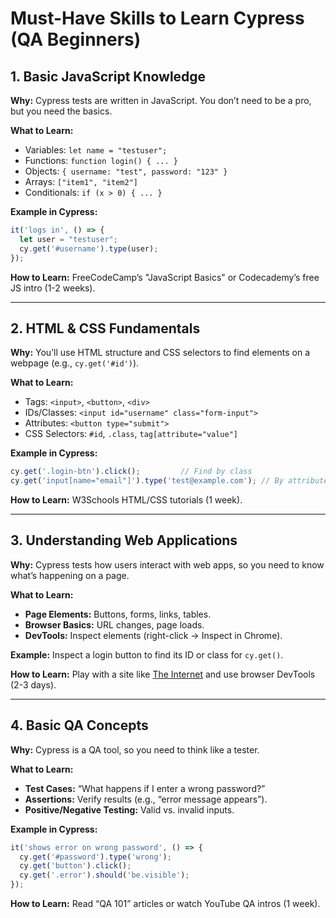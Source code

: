 
# Must-Have Skills to Learn Cypress (QA Beginners)

## 1. Basic JavaScript Knowledge
**Why:** Cypress tests are written in JavaScript. You don’t need to be a pro, but you need the basics.

**What to Learn:**
- Variables: `let name = "testuser";`
- Functions: `function login() { ... }`
- Objects: `{ username: "test", password: "123" }`
- Arrays: `["item1", "item2"]`
- Conditionals: `if (x > 0) { ... }`

**Example in Cypress:**
```javascript
it('logs in', () => {
  let user = "testuser";
  cy.get('#username').type(user);
});
```
**How to Learn:** FreeCodeCamp’s "JavaScript Basics" or Codecademy’s free JS intro (1-2 weeks).

---

## 2. HTML & CSS Fundamentals
**Why:** You’ll use HTML structure and CSS selectors to find elements on a webpage (e.g., `cy.get('#id')`).

**What to Learn:**
- Tags: `<input>`, `<button>`, `<div>`
- IDs/Classes: `<input id="username" class="form-input">`
- Attributes: `<button type="submit">`
- CSS Selectors: `#id`, `.class`, `tag[attribute="value"]`

**Example in Cypress:**
```javascript
cy.get('.login-btn').click();         // Find by class
cy.get('input[name="email"]').type('test@example.com'); // By attribute
```
**How to Learn:** W3Schools HTML/CSS tutorials (1 week).

---

## 3. Understanding Web Applications
**Why:** Cypress tests how users interact with web apps, so you need to know what’s happening on a page.

**What to Learn:**
- **Page Elements:** Buttons, forms, links, tables.
- **Browser Basics:** URL changes, page loads.
- **DevTools:** Inspect elements (right-click → Inspect in Chrome).

**Example:**
Inspect a login button to find its ID or class for `cy.get()`.

**How to Learn:** Play with a site like [The Internet](https://the-internet.herokuapp.com) and use browser DevTools (2-3 days).

---

## 4. Basic QA Concepts
**Why:** Cypress is a QA tool, so you need to think like a tester.

**What to Learn:**
- **Test Cases:** “What happens if I enter a wrong password?”
- **Assertions:** Verify results (e.g., “error message appears”).
- **Positive/Negative Testing:** Valid vs. invalid inputs.

**Example in Cypress:**
```javascript
it('shows error on wrong password', () => {
  cy.get('#password').type('wrong');
  cy.get('button').click();
  cy.get('.error').should('be.visible');
});
```
**How to Learn:** Read “QA 101” articles or watch YouTube QA intros (1 week).
